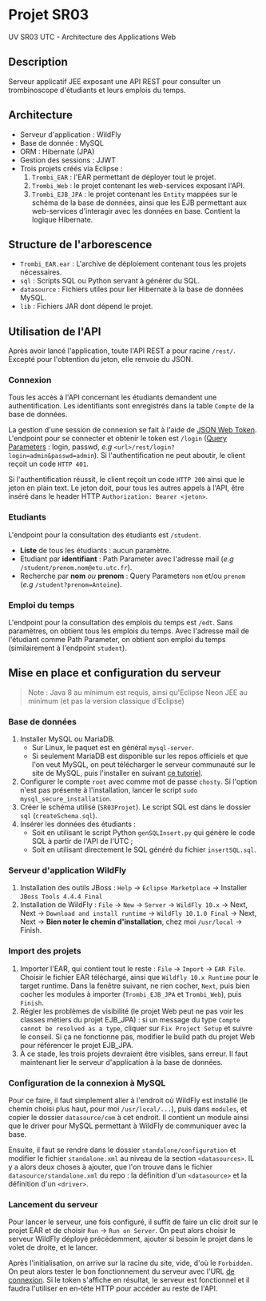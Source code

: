 # Projet SR03
UV SR03 UTC - Architecture des Applications Web

## Description
Serveur applicatif JEE exposant une API REST pour consulter un trombinoscope d'étudiants et leurs emplois du temps.

## Architecture
* Serveur d'application : WildFly
* Base de donnée : MySQL
* ORM : Hibernate (JPA)
* Gestion des sessions : JJWT
* Trois projets créés via Eclipse :
  1. `Trombi_EAR` : l'EAR permettant de déployer tout le projet.
  2. `Trombi_Web` : le projet contenant les web-services exposant l'API.
  3. `Trombi_EJB_JPA` : le projet contenant les `Entity` mappées sur le schéma de la base de données, ainsi que les EJB permettant aux web-services d'interagir avec les données en base. Contient la logique Hibernate.
 
## Structure de l'arborescence
* `Trombi_EAR.ear` : L'archive de déploiement contenant tous les projets nécessaires.
* `sql` : Scripts SQL ou Python servant à générer du SQL.
* `datasource` : Fichiers utiles pour lier Hibernate à la base de données MySQL.
* `lib` : Fichiers JAR dont dépend le projet.
  
## Utilisation de l'API
Après avoir lancé l'application, toute l'API REST a pour racine `/rest/`. Excepté pour l'obtention du jeton, elle renvoie du JSON.
 
### Connexion
Tous les accès à l'API concernant les étudiants demandent une authentification. Les identifiants sont enregistrés dans la table `Compte` de la base de données. 
 
La gestion d'une session de connexion se fait à l'aide de [JSON Web Token](https://jwt.io/). L'endpoint pour se connecter et obtenir le token est `/login` ([Query Parameters](https://stackoverflow.com/questions/11552248/when-to-use-queryparam-vs-pathparam) : login, passwd, _e.g_ `<url>/rest/login?login=admin&passwd=admin`). Si l'authentification ne peut aboutir, le client reçoit un code `HTTP 401`. 
 
Si l'authentification réussit, le client reçoit un code `HTTP 200` ainsi que le jeton en plain text. Le jeton doit, pour tous les autres appels à l'API, être inséré dans le header HTTP `Authorization: Bearer <jeton>`.
 
 ### Etudiants
L'endpoint pour la consultation des étudiants est `/student`.
* **Liste** de tous les étudiants : aucun paramètre.
* Etudiant par **identifiant** : Path Parameter avec l'adresse mail (_e.g_ `/student/prenom.nom@etu.utc.fr`).
* Recherche par **nom** _ou_ **prenom** : Query Parameters `nom` et/ou `prenom` (_e.g_ `/student?prenom=Antoine`).

### Emploi du temps
L'endpoint pour la consultation des emplois du temps est `/edt`. Sans paramètres, on obtient tous les emplois du temps. Avec l'adresse mail de l'étudiant comme Path Parameter, on obtient son emploi du temps (similairement à l'endpoint `student`).

## Mise en place et configuration du serveur

> Note : Java 8 au minimum est requis, ainsi qu'Eclipse Neon JEE au minimum (et pas la version classique d'Eclipse)

### Base de données

1. Installer MySQL ou MariaDB.
    * Sur Linux, le paquet est en général `mysql-server`.
    * Si seulement MariaDB est disponible sur les repos officiels et que l'on veut MySQL, on peut télécharger le serveur communauté sur le site de MySQL, puis l'installer en suivant [ce tutoriel](https://dev.mysql.com/doc/refman/5.7/en/binary-installation.html).
2. Configurer le compte `root` avec comme mot de passe `chosty`. Si l'option n'est pas présente à l'installation, lancer le script `sudo mysql_secure_installation`.
3. Créer le schéma utilisé (`SR03Projet`). Le script SQL est dans le dossier `sql` (`createSchema.sql`).
4. Insérer les données des étudiants :
    * Soit en utilisant le script Python `genSQLInsert.py` qui génère le code SQL à partir de l'API de l'UTC ;
    * Soit en utilisant directement le SQL généré du fichier `insertSQL.sql`.

### Serveur d'application WildFly

1. Installation des outils JBoss : `Help` → `Eclipse Marketplace` → Installer `JBoss Tools 4.4.4 Final`
2. Installation de WildFly : `File` → `New` → `Server` → `WildFly 10.x` → Next, Next → `Download and install runtime` → `WildFly 10.1.0 Final` → Next, Next → **Bien noter le chemin d'installation**, chez moi `/usr/local` → Finish.

### Import des projets

1. Importer l'EAR, qui contient tout le reste : `File` → `Import` → `EAR File`. Choisir le fichier EAR téléchargé, ainsi que `Wildfly 10.x Runtime` pour le target runtime. Dans la fenêtre suivant, ne rien cocher, `Next`, puis bien cocher les modules à importer (`Trombi_EJB_JPA` et `Trombi_Web`), puis `Finish`.
2. Régler les problèmes de visibilité (le projet Web peut ne pas voir les classes métiers du projet EJB_JPA) : si un message du type `Compte cannot be resolved as a type`, cliquer sur `Fix Project Setup` et suivre le conseil. Si ça ne fonctionne pas, modifier le build path du projet Web pour référencer le projet EJB_JPA.
3. À ce stade, les trois projets devraient être visibles, sans erreur. Il faut maintenant lier le serveur d'application à la base de données.

### Configuration de la connexion à MySQL

Pour ce faire, il faut simplement aller à l'endroit où WildFly est installé (le chemin choisi plus haut, pour moi `/usr/local/...`), puis dans `modules`, et copier le dossier `datasource/com` à cet endroit. Il contient un module ainsi que le driver pour MySQL permettant à WildFly de communiquer avec la base.

Ensuite, il faut se rendre dans le dossier `standalone/configuration` et modifier le fichier `standalone.xml` au niveau de la section `<datasources>`. IL y a alors deux choses à ajouter, que l'on trouve dans le fichier `datasource/standalone.xml` du repo : la définition d'un `<datasource>` et la définition d'un `<driver>`.

### Lancement du serveur

Pour lancer le serveur, une fois configuré, il suffit de faire un clic droit sur le projet EAR et de choisir `Run` → `Run on Server`. On peut alors choisir le serveur WildFly déployé précédemment, ajouter si besoin le projet dans le volet de droite, et le lancer.

Après l'initialisation, on arrive sur la racine du site, vide, d'où le `Forbidden`. On peut alors tester le bon fonctionnement du serveur avec l'URL [de connexion](http://localhost:8080/Trombi_Web/rest/login?login=admin&passwd=admin). Si le token s'affiche en résultat, le serveur est fonctionnel et il faudra l'utiliser en en-tête HTTP pour accéder au reste de l'API.
